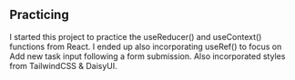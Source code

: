 ## Practicing

I started this project to practice the useReducer() and useContext() functions from React.
I ended up also incorporating useRef() to focus on Add new task input following a form submission.
Also incorporated styles from TailwindCSS & DaisyUI.
